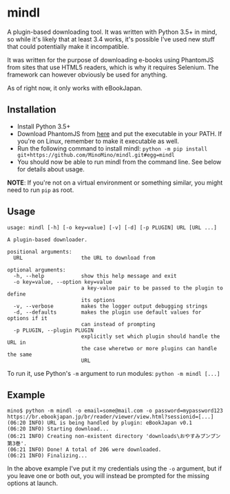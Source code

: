 # mindl
A plugin-based downloading tool. It was written with Python 3.5+ in mind, so while it's likely that at least 3.4 works,
it's possible I've used new stuff that could potentially make it incompatible.

It was written for the purpose of downloading e-books using PhantomJS from sites that use HTML5 readers, which is
why it requires Selenium. The framework can however obviously be used for anything.

As of right now, it only works with eBookJapan.

## Installation
* Install Python 3.5+
* Download PhantomJS from [here](http://phantomjs.org/download.html) and put the executable in your PATH. If you're on
Linux, remember to make it executable as well.
* Run the following command to install mindl:
`python -m pip install git+https://github.com/MinoMino/mindl.git#egg=mindl`
* You should now be able to run mindl from the command line. See below for details about usage.

**NOTE**: If you're not on a virtual environment or something similar, you might need to run `pip` as root.

## Usage
```
usage: mindl [-h] [-o key=value] [-v] [-d] [-p PLUGIN] URL [URL ...]

A plugin-based downloader.

positional arguments:
  URL                   the URL to download from

optional arguments:
  -h, --help            show this help message and exit
  -o key=value, --option key=value
                        a key-value pair to be passed to the plugin to define
                        its options
  -v, --verbose         makes the logger output debugging strings
  -d, --defaults        makes the plugin use default values for options if it
                        can instead of prompting
  -p PLUGIN, --plugin PLUGIN
                        explicitly set which plugin should handle the URL in
                        the case wheretwo or more plugins can handle the same
                        URL
```

To run it, use Python's `-m` argument to run modules: `python -m mindl [...]`

## Example
```
mino$ python -m mindl -o email=some@mail.com -o password=mypassword123 https://br.ebookjapan.jp/br/reader/viewer/view.html?sessionid=[...]
(06:20 INFO) URL is being handled by plugin: eBookJapan v0.1
(06:20 INFO) Starting download...
(06:21 INFO) Creating non-existent directory 'downloads\おやすみプンプン 第3巻'.
(06:21 INFO) Done! A total of 206 were downloaded.
(06:21 INFO) Finalizing...
```

In the above example I've put it my credentials using the `-o` argument, but if you leave one or both out,
you will instead be prompted for the missing options at launch.
